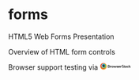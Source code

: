 # forms
HTML5 Web Forms Presentation

Overview of HTML form controls

Browser support testing via 
<a href="https://browserstack.com"><img src="images/images_why2/browserstack.png" 
style="max-height: 1em" alt="browserstack"></a>
